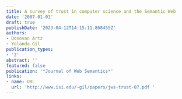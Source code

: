 ```yaml
---
title: A survey of trust in computer science and the Semantic Web
date: '2007-01-01'
draft: true
publishDate: '2023-04-12T14:15:11.868455Z'
authors:
- Donovan Artz
- Yolanda Gil
publication_types:
- '2'
abstract: ''
featured: false
publication: '*Journal of Web Semantics*'
links:
- name: URL
  url: 'http://www.isi.edu/~gil/papers/jws-trust-07.pdf '
---
```


